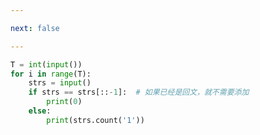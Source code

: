 ```yaml
---

next: false

---
```




<BlogInfo id="1158"/>

```python
T = int(input())
for i in range(T):
    strs = input()
    if strs == strs[::-1]:  # 如果已经是回文，就不需要添加
        print(0)
    else:
        print(strs.count('1'))

```



<ActionBox />
